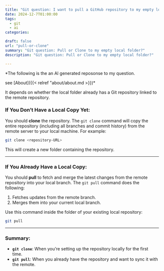 ```yaml
---
title: "Git question: I want to pull a GitHub repository to my empty local folder.  Should I clone it or pull it?"
date: 2024-12-7T01:00:00
tags:
  - git
  - ai
categories: 

draft: false
url: "pull-or-clone"
summary: "Git question: Pull or Clone to my empty local folder?"
description: "Git question: Pull or Clone to my empty local folder?"

---
```

*The following is the an AI generated reposonse to my question. 

see [About]({{< relref "about/about.md >}})*


It depends on whether the local folder already has a Git repository linked to the remote repository.

### If You Don’t Have a Local Copy Yet:
You should **clone** the repository. The `git clone` command will copy the entire repository (including all branches and commit history) from the remote server to your local machine. For example:

```bash
git clone <repository-URL>
```

This will create a new folder containing the repository.

---

### If You Already Have a Local Copy:
You should **pull** to fetch and merge the latest changes from the remote repository into your local branch. The `git pull` command does the following:
1. Fetches updates from the remote branch.
2. Merges them into your current local branch.

Use this command inside the folder of your existing local repository:

```bash
git pull
```

---

### Summary:
- **`git clone`**: When you’re setting up the repository locally for the first time.
- **`git pull`**: When you already have the repository and want to sync it with the remote. 

